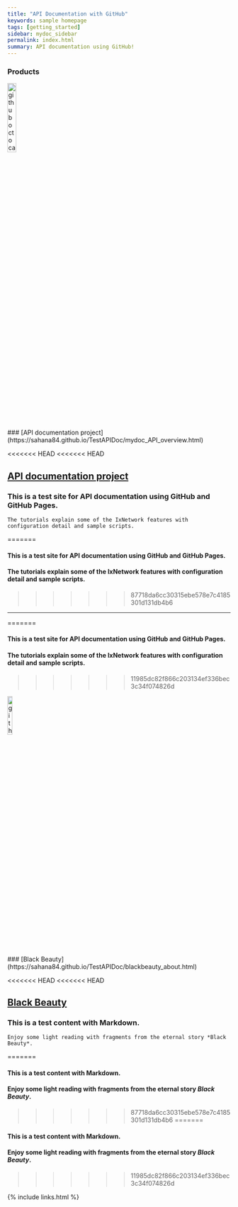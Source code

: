 ```yaml
---
title: "API Documentation with GitHub"
keywords: sample homepage
tags: [getting_started]
sidebar: mydoc_sidebar
permalink: index.html
summary: API documentation using GitHub!
---
```

### Products
<div> 
    <img src="{{ "/images/ixia.png" | absolute_url }}" alt="github octocat" style="width:20%;" >    
</div>
### [API documentation project](https://sahana84.github.io/TestAPIDoc/mydoc_API_overview.html)

<<<<<<< HEAD
<<<<<<< HEAD
## [API documentation project](https://sahana84.github.io/mydoctheme/mydoc_API_overview.html)

### This is a test site for API documentation using GitHub and GitHub Pages. 
    The tutorials explain some of the IxNetwork features with configuration detail and sample scripts.
    
=======
#### This is a test site for API documentation using GitHub and GitHub Pages. 
#### The tutorials explain some of the IxNetwork features with configuration detail and sample scripts.    
>>>>>>> 87718da6cc30315ebe578e7c4185301d131db4b6
---
=======

#### This is a test site for API documentation using GitHub and GitHub Pages. 
#### The tutorials explain some of the IxNetwork features with configuration detail and sample scripts.    



>>>>>>> 11985dc82f866c203134ef336bec3c34f074826d
<div> 
    <img src="{{ "/images/BB1.jpg" | absolute_url }}" alt="github octocat" style="width:15%;" >    
</div>
### [Black Beauty](https://sahana84.github.io/TestAPIDoc/blackbeauty_about.html)

<<<<<<< HEAD
<<<<<<< HEAD
## [Black Beauty](https://sahana84.github.io/mydoctheme/blackbeauty_about.html)

### This is a test content with Markdown. 
    Enjoy some light reading with fragments from the eternal story *Black Beauty*. 
=======
#### This is a test content with Markdown. 
#### Enjoy some light reading with fragments from the eternal story *Black Beauty*. 
>>>>>>> 87718da6cc30315ebe578e7c4185301d131db4b6
=======

#### This is a test content with Markdown. 
#### Enjoy some light reading with fragments from the eternal story *Black Beauty*. 

>>>>>>> 11985dc82f866c203134ef336bec3c34f074826d

{% include links.html %}

